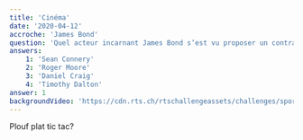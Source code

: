 ```yaml
---
title: 'Cinéma'
date: '2020-04-12'
accroche: 'James Bond'
question: 'Quel acteur incarnant James Bond s’est vu proposer un contrat professionnel par Manchester United lo'
answers: 
    1: 'Sean Connery'
    2: 'Roger Moore'
    3: 'Daniel Craig'
    4: 'Timothy Dalton'
answer: 1
backgroundVideo: 'https://cdn.rts.ch/rtschallengeassets/challenges/sport-paques-20/videos/S_Rinaldi_Q1_1.mp4'
---
```

Plouf plat tic tac?